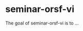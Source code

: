 
<!-- README.md is generated from README.Rmd. Please edit that file -->

# seminar-orsf-vi

<!-- badges: start -->
<!-- badges: end -->

The goal of seminar-orsf-vi is to …
